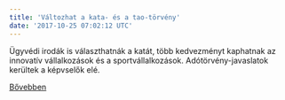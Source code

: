 ```yaml
---
title: 'Változhat a kata- és a tao-törvény'
date: '2017-10-25 07:02:12 UTC'
---
```


Ügyvédi irodák is választhatnák a katát, több kedvezményt kaphatnak az innovatív vállalkozások és a sportvállalkozások. Adótörvény-javaslatok kerültek a képvselők elé.


[Bővebben](http://ift.tt/2gAgIEV)
